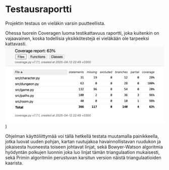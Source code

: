 # Testausraportti
Projektin testaus on vieläkin varsin puutteellista.

Ohessa tuorein Coveragen luoma testikattavuus raportti, joka kuitenkin on vajaavainen, koska todellisia yksikkötestejä ei vieläkään ole tarpeeksi kattavasti.
![Testikattavuus](https://github.com/LHuldin/tiralabra/blob/main/dokumentaatio/img/Näyttökuva%202025-04-12%20kello%2022.58.40.png))

Ohjelman käyttöliittymää voi tällä hetkellä testata muutamalla painikkeella, jotka luovat uuden pohjan, kartan ruutujakoa havainnollistavan ruudukon ja jokaisesta huoneesta toiseen johtavat linjat, sekä Bowyer-Watson algoritmia hyödyntän polkujen luonnin joka luo linjat tämän triangulaation mukaisesti, sekä Primin algoritmiin perustuvan karsitun version näistä triangulaatioiden kaarista. 

